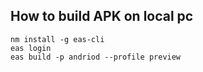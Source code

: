 ## How to build APK on local pc

```
nm install -g eas-cli
eas login
eas build -p andriod --profile preview
```